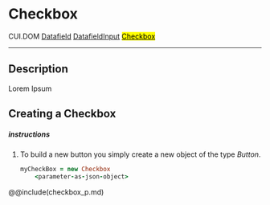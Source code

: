 # Checkbox
<span class="inheritance">CUI.DOM
<a href="#Documentation/elements/datafield">Datafield</a>
<a href="#Documentation/elements/datafieldinput">DatafieldInput</a>
<a href="#Documentation/elements/checkbox"><mark>Checkbox</mark></a>
</span>
***

## Description
Lorem Ipsum

## Creating a Checkbox

##### instructions

1. 
	To build a new button you simply create a new object of the type *Button*.
	```coffeescript
	myCheckBox = new Checkbox
		<parameter-as-json-object>
	```

@@include(checkbox_p.md)